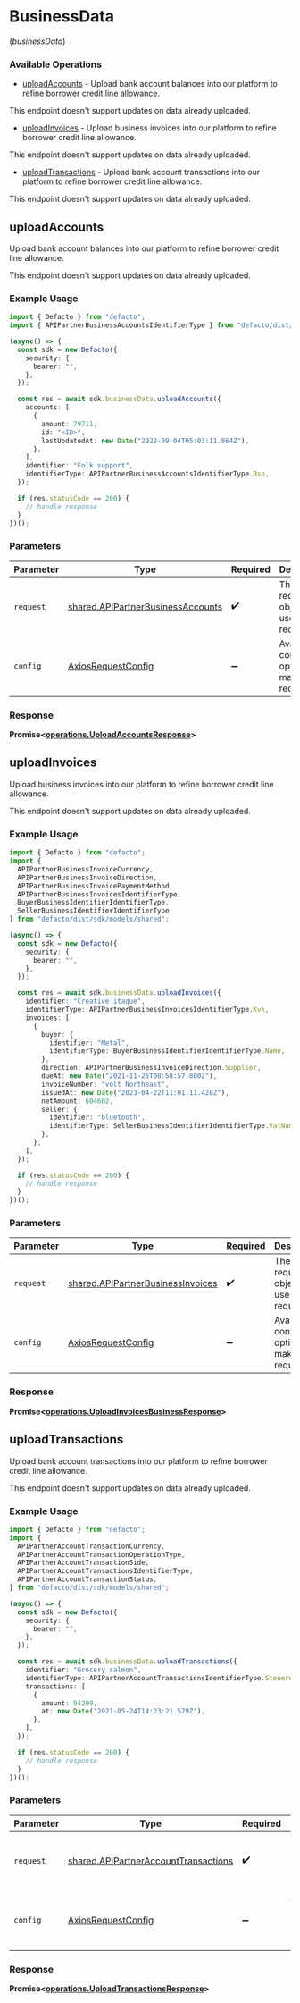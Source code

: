 # BusinessData
(*businessData*)

### Available Operations

* [uploadAccounts](#uploadaccounts) - 
Upload bank account balances into our platform to refine borrower credit
line allowance.
 
This endpoint doesn't support updates on data already uploaded.

* [uploadInvoices](#uploadinvoices) - 
Upload business invoices into our platform to refine borrower credit
line allowance.

This endpoint doesn't support updates on data already uploaded.

* [uploadTransactions](#uploadtransactions) - 
Upload bank account transactions into our platform to refine borrower
credit line allowance.
  
This endpoint doesn't support updates on data already uploaded.


## uploadAccounts


Upload bank account balances into our platform to refine borrower credit
line allowance.
 
This endpoint doesn't support updates on data already uploaded.


### Example Usage

```typescript
import { Defacto } from "defacto";
import { APIPartnerBusinessAccountsIdentifierType } from "defacto/dist/sdk/models/shared";

(async() => {
  const sdk = new Defacto({
    security: {
      bearer: "",
    },
  });

  const res = await sdk.businessData.uploadAccounts({
    accounts: [
      {
        amount: 79711,
        id: "<ID>",
        lastUpdatedAt: new Date("2022-09-04T05:03:11.864Z"),
      },
    ],
    identifier: "Folk support",
    identifierType: APIPartnerBusinessAccountsIdentifierType.Bsn,
  });

  if (res.statusCode == 200) {
    // handle response
  }
})();
```

### Parameters

| Parameter                                                                              | Type                                                                                   | Required                                                                               | Description                                                                            |
| -------------------------------------------------------------------------------------- | -------------------------------------------------------------------------------------- | -------------------------------------------------------------------------------------- | -------------------------------------------------------------------------------------- |
| `request`                                                                              | [shared.APIPartnerBusinessAccounts](../../models/shared/apipartnerbusinessaccounts.md) | :heavy_check_mark:                                                                     | The request object to use for the request.                                             |
| `config`                                                                               | [AxiosRequestConfig](https://axios-http.com/docs/req_config)                           | :heavy_minus_sign:                                                                     | Available config options for making requests.                                          |


### Response

**Promise<[operations.UploadAccountsResponse](../../models/operations/uploadaccountsresponse.md)>**


## uploadInvoices


Upload business invoices into our platform to refine borrower credit
line allowance.

This endpoint doesn't support updates on data already uploaded.


### Example Usage

```typescript
import { Defacto } from "defacto";
import {
  APIPartnerBusinessInvoiceCurrency,
  APIPartnerBusinessInvoiceDirection,
  APIPartnerBusinessInvoicePaymentMethod,
  APIPartnerBusinessInvoicesIdentifierType,
  BuyerBusinessIdentifierIdentifierType,
  SellerBusinessIdentifierIdentifierType,
} from "defacto/dist/sdk/models/shared";

(async() => {
  const sdk = new Defacto({
    security: {
      bearer: "",
    },
  });

  const res = await sdk.businessData.uploadInvoices({
    identifier: "Creative itaque",
    identifierType: APIPartnerBusinessInvoicesIdentifierType.Kvk,
    invoices: [
      {
        buyer: {
          identifier: "Metal",
          identifierType: BuyerBusinessIdentifierIdentifierType.Name,
        },
        direction: APIPartnerBusinessInvoiceDirection.Supplier,
        dueAt: new Date("2021-11-25T08:58:57.800Z"),
        invoiceNumber: "volt Northeast",
        issuedAt: new Date("2023-04-22T11:01:11.428Z"),
        netAmount: 604602,
        seller: {
          identifier: "bluetooth",
          identifierType: SellerBusinessIdentifierIdentifierType.VatNumber,
        },
      },
    ],
  });

  if (res.statusCode == 200) {
    // handle response
  }
})();
```

### Parameters

| Parameter                                                                              | Type                                                                                   | Required                                                                               | Description                                                                            |
| -------------------------------------------------------------------------------------- | -------------------------------------------------------------------------------------- | -------------------------------------------------------------------------------------- | -------------------------------------------------------------------------------------- |
| `request`                                                                              | [shared.APIPartnerBusinessInvoices](../../models/shared/apipartnerbusinessinvoices.md) | :heavy_check_mark:                                                                     | The request object to use for the request.                                             |
| `config`                                                                               | [AxiosRequestConfig](https://axios-http.com/docs/req_config)                           | :heavy_minus_sign:                                                                     | Available config options for making requests.                                          |


### Response

**Promise<[operations.UploadInvoicesBusinessResponse](../../models/operations/uploadinvoicesbusinessresponse.md)>**


## uploadTransactions


Upload bank account transactions into our platform to refine borrower
credit line allowance.
  
This endpoint doesn't support updates on data already uploaded.


### Example Usage

```typescript
import { Defacto } from "defacto";
import {
  APIPartnerAccountTransactionCurrency,
  APIPartnerAccountTransactionOperationType,
  APIPartnerAccountTransactionSide,
  APIPartnerAccountTransactionsIdentifierType,
  APIPartnerAccountTransactionStatus,
} from "defacto/dist/sdk/models/shared";

(async() => {
  const sdk = new Defacto({
    security: {
      bearer: "",
    },
  });

  const res = await sdk.businessData.uploadTransactions({
    identifier: "Grocery salmon",
    identifierType: APIPartnerAccountTransactionsIdentifierType.Steuernummer,
    transactions: [
      {
        amount: 94299,
        at: new Date("2021-05-24T14:23:21.579Z"),
      },
    ],
  });

  if (res.statusCode == 200) {
    // handle response
  }
})();
```

### Parameters

| Parameter                                                                                    | Type                                                                                         | Required                                                                                     | Description                                                                                  |
| -------------------------------------------------------------------------------------------- | -------------------------------------------------------------------------------------------- | -------------------------------------------------------------------------------------------- | -------------------------------------------------------------------------------------------- |
| `request`                                                                                    | [shared.APIPartnerAccountTransactions](../../models/shared/apipartneraccounttransactions.md) | :heavy_check_mark:                                                                           | The request object to use for the request.                                                   |
| `config`                                                                                     | [AxiosRequestConfig](https://axios-http.com/docs/req_config)                                 | :heavy_minus_sign:                                                                           | Available config options for making requests.                                                |


### Response

**Promise<[operations.UploadTransactionsResponse](../../models/operations/uploadtransactionsresponse.md)>**

